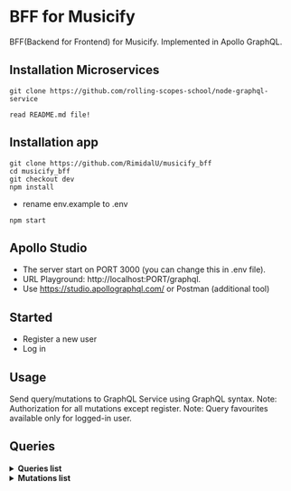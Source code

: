 # BFF for Musicify

BFF(Backend for Frontend) for Musicify. Implemented in Apollo GraphQL.

## Installation Microservices

```
git clone https://github.com/rolling-scopes-school/node-graphql-service
```

`read README.md file!`

## Installation app

```
git clone https://github.com/RimidalU/musicify_bff
cd musicify_bff
git checkout dev
npm install
```

- rename env.example to .env

```
npm start
```

## Apollo Studio

- The server start on PORT 3000 (you can change this in .env file).
- URL Playground: http://localhost:PORT/graphql.
- Use https://studio.apollographql.com/ or Postman (additional tool)

## Started

- Register a new user
- Log in

## Usage

Send query/mutations to GraphQL Service using GraphQL syntax.
Note: Authorization for all mutations except register.
Note: Query favourites available only for logged-in user.

## Queries

<details>
  <summary><strong>Queries list</strong></summary>
    <ul>
    <li>user</li>
    <li>jwt</li>
    <li>favourites </li>
    <li>artist</li>
    <li>artists</li>
    <li>band</li>
    <li>bands</li>
    <li>album</li>
    <li>albums</li>
    <li>genre</li>
    <li>genres</li>
    <li>track</li>
    <li>tracks</li>
    </ul>
</details>

<details>
  <summary><strong>Mutations list</strong></summary>
    <ul>   
    <li>favourites </li>
      <em>addTrackToFavourites / addBandToFavourites / addArtistToFavourites /addGenreToFavourites </em>
    <li>artist</li>
      <em>createArtist / deleteArtist / updateArtist</em>
    <li>band</li>
      <em>createBand / deleteBand / updateBand</em>
    <li>album</li>
      <em>createAlbum / deleteAlbum / updateAlbum</em>
    <li>genre</li>
      <em>createGenre / deleteGenre / updateGenre</em>
    <li>track</li>
      <em>createTrack / deleteTrack / updateTrack</em>
    <li>user</li>
      <em>register</em>
    </ul> 
</details>
